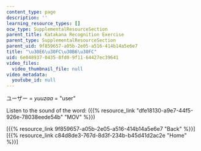 ```yaml
---
content_type: page
description: ''
learning_resource_types: []
ocw_type: SupplementalResourceSection
parent_title: Katakana Recognition Exercise
parent_type: SupplementalResourceSection
parent_uid: 9f859657-a05b-2e05-a516-414b14a5e6e7
title: "\u30E6\u30FC\u30B6\u30FC"
uid: 6e048937-0435-8fd0-9f11-64427ec39641
video_files:
  video_thumbnail_file: null
video_metadata:
  youtube_id: null
---
```


ユーザー = _yuuzaa_ = "user"

Listen to the sound of the word: ({{% resource_link "dfe18130-a9e7-44f5-926e-78038eede54b" "MOV" %}})

  
\[{{% resource_link 9f859657-a05b-2e05-a516-414b14a5e6e7 "Back" %}}\]  
\[{{% resource_link c84d8de3-767d-8d3f-234b-b45d41d2ac2e "Home" %}}\]
